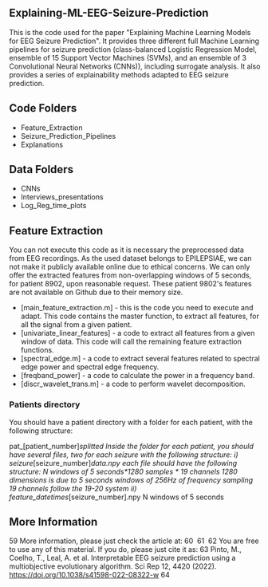 ## Explaining-ML-EEG-Seizure-Prediction
This is the code used for the paper "Explaining Machine Learning Models for EEG Seizure Prediction". It provides three different full Machine Learning pipelines for seizure prediction (class-balanced Logistic Regression Model, ensemble of 15 Support Vector Machines (SVMs), and an ensemble of 3 Convolutional Neural Networks (CNNs)), including surrogate analysis. It also provides a series of explainability methods adapted to EEG seizure prediction.

## Code Folders
- Feature_Extraction
- Seizure_Prediction_Pipelines
- Explanations

## Data Folders
- CNNs
- Interviews_presentations
- Log_Reg_time_plots


## Feature Extraction
You can not execute this code as it is necessary the preprocessed data from EEG recordings. As the used dataset belongs to EPILEPSIAE, we can not make it publicly available online due to ethical concerns. We can only offer the extracted features from non-overlapping windows of 5 seconds, for patient 8902, upon reasonable request. These patient 9802's features are not available on Github due to their memory size.
- [main_feature_extraction.m] - this is the code you need to execute and adapt. This code contains the master function, to extract all features, for all the signal from a given patient.
- [univariate_linear_features] - a code to extract all features from a given window of data. This code will call the remaining feature extraction functions.
- [spectral_edge.m] - a code to extract several features related to spectral edge power and spectral edge frequency.
- [freqband_power] - a code to calculate the power in a frequency band.
- [discr_wavelet_trans.m] - a code to perform wavelet decomposition.

### Patients directory
You should have a patient directory with a folder for each patient, with the following structure:

  pat_[patient_number]_splitted
Inside the folder for each patient, you should have several files, two for each seizure with the following structure:
  i) seizure_[seizure_number]_data.npy
    each file should have the following structure:
    N windows of 5 seconds*1280 samples * 19 channels
    1280 dimensions is due to 5 seconds windows of 256Hz of frequency sampling
    19 channels follow the 19-20 system
  ii) feature_datetimes_[seizure_number].npy
      N windows of 5 seconds






## More Information
59
More information, please just check the article at:
60
​
61
​
62
You are free to use any of this material. If you do, please just cite it as:
63
Pinto, M., Coelho, T., Leal, A. et al. Interpretable EEG seizure prediction using a multiobjective evolutionary algorithm. Sci Rep 12, 4420 (2022). https://doi.org/10.1038/s41598-022-08322-w
64
​
